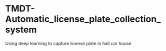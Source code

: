 # TMDT-Automatic_license_plate_collection_system
Using deep learning to capture license plate in hall car house 
